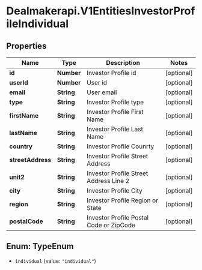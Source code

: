 # Dealmakerapi.V1EntitiesInvestorProfileIndividual

## Properties

Name | Type | Description | Notes
------------ | ------------- | ------------- | -------------
**id** | **Number** | Investor Profile id | [optional] 
**userId** | **Number** | User id | [optional] 
**email** | **String** | User email | [optional] 
**type** | **String** | Investor Profile type | [optional] 
**firstName** | **String** | Investor Profile First Name | [optional] 
**lastName** | **String** | Investor Profile Last Name | [optional] 
**country** | **String** | Investor Profile Counrty | [optional] 
**streetAddress** | **String** | Investor Profile Street Address | [optional] 
**unit2** | **String** | Investor Profile Street Address Line 2 | [optional] 
**city** | **String** | Investor Profile City | [optional] 
**region** | **String** | Investor Profile Region or State | [optional] 
**postalCode** | **String** | Investor Profile Postal Code or ZipCode | [optional] 



## Enum: TypeEnum


* `individual` (value: `"individual"`)




